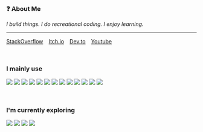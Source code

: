 ### ❓ About Me
<i>I build things. I do recreational coding. I enjoy learning.</i>
<hr>

[StackOverflow](https://stackoverflow.com/users/17811563/christopher-tabula) &ensp; [Itch.io](https://netervati.itch.io/) &ensp; [Dev.to](https://dev.to/netervati)	&ensp; [Youtube](https://www.youtube.com/channel/UCgUi5Rnx51H1nHSX6Rl99Kg)

<br>

### I mainly use
<img src="https://img.shields.io/badge/python-3670A0?style=for-the-badge&logo=python&logoColor=ffdd54&color=1e293b" /> <img src="https://img.shields.io/badge/javascript-%23323330.svg?style=for-the-badge&logo=javascript&logoColor=%23F7DF1E&color=1e293b"> <img src="https://img.shields.io/badge/ruby-%23CC342D.svg?style=for-the-badge&logo=ruby&logoColor=red&color=1e293b" /> <img src="https://img.shields.io/badge/vuejs-%2335495e.svg?style=for-the-badge&logo=vuedotjs&logoColor=%234FC08D&color=1e293b" /> <img src="https://img.shields.io/badge/react-%2320232a.svg?style=for-the-badge&logo=react&logoColor=%2361DAFB&color=1e293b" /> <img src="https://img.shields.io/badge/django-%23092E20.svg?style=for-the-badge&logo=django&logoColor=275342&color=1e293b" /> <img src="https://img.shields.io/badge/rails-%23CC0000.svg?style=for-the-badge&logo=ruby-on-rails&logoColor=red&color=1e293b"  /> <img src="https://img.shields.io/badge/mysql-%2300f.svg?style=for-the-badge&logo=mysql&logoColor=%2361DAFB&color=1e293b"/> <img src="https://img.shields.io/badge/tailwindcss-%2338B2AC.svg?style=for-the-badge&logo=tailwind-css&logoColor=2dd4bf &color=1e293b"/> <img src="https://img.shields.io/badge/git-%23F05033.svg?style=for-the-badge&logo=git&logoColor=orange&color=1e293b" /> <img src="https://img.shields.io/badge/github%20actions-%232671E5.svg?style=for-the-badge&logo=githubactions&logoColor=white&color=1e293b" /> <img src="https://img.shields.io/badge/docker-%230db7ed.svg?style=for-the-badge&logo=docker&logoColor=0db7ed&color=1e293b" /> <img src="https://img.shields.io/badge/vercel-%23000000.svg?style=for-the-badge&logo=vercel&logoColor=black&color=1e293b" />

<br>

### I'm currently exploring
<img src="https://img.shields.io/badge/typescript-%23007ACC.svg?style=for-the-badge&logo=typescript&logoColor=007acc&color=D5D7DB" /> <img src="https://img.shields.io/badge/rust-%23000000.svg?style=for-the-badge&logo=rust&logoColor=black&color=D5D7DB" /> <img src="https://img.shields.io/badge/Nuxt-002E3B?style=for-the-badge&logo=nuxtdotjs&logoColor=00DC82&color=D5D7DB" /> <img src="https://img.shields.io/badge/NeoVim-%2357A143.svg?&style=for-the-badge&logo=neovim&logoColor=69A33E&color=D5D7DB" />

